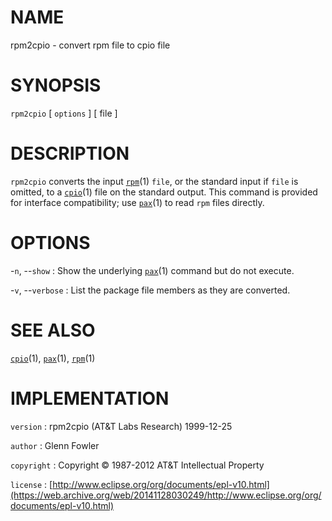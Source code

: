 # NAME

rpm2cpio - convert rpm file to cpio file

# SYNOPSIS

`rpm2cpio` \[ `options` \] \[ file \]

# DESCRIPTION

`rpm2cpio` converts the input
[`rpm`](/web/20141128030249/http://www2.research.att.com/~astopen/man/man1/rpm.html)(1)
`file`, or the standard input if `file` is omitted, to a
[`cpio`](/web/20141128030249/http://www2.research.att.com/~astopen/man/man1/cpio.html)(1)
file on the standard output.
This command is provided for interface compatibility; use
[`pax`](/web/20141128030249/http://www2.research.att.com/~astopen/man/man1/pax.html)(1)
to read `rpm` files directly.

# OPTIONS

-`n`, --`show`
:   Show the underlying
    [`pax`](/web/20141128030249/http://www2.research.att.com/~astopen/man/man1/pax.html)(1)
    command but do not execute.

-`v`, --`verbose`
:   List the package file members as they are converted.

# SEE ALSO

[`cpio`](/web/20141128030249/http://www2.research.att.com/~astopen/man/man1/cpio.html)(1),
[`pax`](/web/20141128030249/http://www2.research.att.com/~astopen/man/man1/pax.html)(1),
[`rpm`](/web/20141128030249/http://www2.research.att.com/~astopen/man/man1/rpm.html)(1)

# IMPLEMENTATION

`version`
:   rpm2cpio (AT&T Labs Research) 1999-12-25

`author`
:   Glenn Fowler

`copyright`
:   Copyright © 1987-2012 AT&T Intellectual Property

`license`
:   [http://www.eclipse.org/org/documents/epl-v10.html](https://web.archive.org/web/20141128030249/http://www.eclipse.org/org/documents/epl-v10.html)


